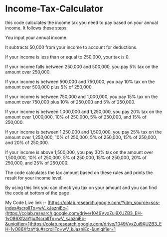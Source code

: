 # Income-Tax-Calculator

this code calculates the income tax you need to pay based on your annual income. It follows these steps:

You input your annual income.

It subtracts 50,000 from your income to account for deductions.

If your income is less than or equal to 250,000, your tax is 0.

If your income falls between 250,000 and 500,000, you pay 5% tax on the amount over 250,000.

If your income is between 500,000 and 750,000, you pay 10% tax on the amount over 500,000 plus 5% of 250,000.

If your income is between 750,000 and 1,000,000, you pay 15% tax on the amount over 750,000 plus 10% of 250,000 and 5% of 250,000.

If your income is between 1,000,000 and 1,250,000, you pay 20% tax on the amount over 1,000,000, 10% of 250,000, 5% of 250,000, and 15% of 250,000.

If your income is between 1,250,000 and 1,500,000, you pay 25% tax on the amount over 1,250,000, 10% of 250,000, 5% of 250,000, 15% of 250,000, and 20% of 250,000.

If your income is above 1,500,000, you pay 30% tax on the amount over 1,500,000, 10% of 250,000, 5% of 250,000, 15% of 250,000, 20% of 250,000, and 25% of 250,000.

The code calculates the tax amount based on these rules and prints the result for your income level.


By using this link you can check you tax on your amount and you can find the code at bottom of the page

My Code Live link :- [https://colab.research.google.com/?utm_source=scs-index#scrollTo=wV_kJazniEc-](https://colab.research.google.com/drive/1049VvxZui9XUZB3_EH-1vO86XfzaYtju#scrollTo=wV_kJazniEc-&uniqifier=1)https://colab.research.google.com/drive/1049VvxZui9XUZB3_EH-1vO86XfzaYtju#scrollTo=wV_kJazniEc-&uniqifier=1
